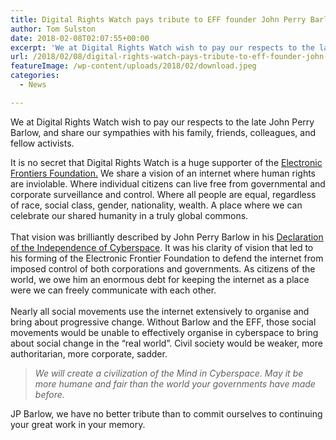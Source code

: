```yaml
---
title: Digital Rights Watch pays tribute to EFF founder John Perry Barlow
author: Tom Sulston
date: 2018-02-08T02:07:55+00:00
excerpt: 'We at Digital Rights Watch wish to pay our respects to the late John Perry Barlow, and share our sympathies with his family, friends, colleagues, and fellow activists. '
url: /2018/02/08/digital-rights-watch-pays-tribute-to-eff-founder-john-perry-barlow/
featureImage: /wp-content/uploads/2018/02/download.jpeg
categories:
  - News

---
```

<span style="font-weight: 400;">We at Digital Rights Watch wish to pay our respects to the late John Perry Barlow, and share our sympathies with his family, friends, colleagues, and fellow activists. </span><span style="font-weight: 400;"><br /> </span>

<span style="font-weight: 400;">It is no secret that Digital Rights Watch is a huge supporter of the </span>[<span style="font-weight: 400;">Electronic Frontiers Foundation.</span>][1] <span style="font-weight: 400;">We share a vision of an internet where human rights are inviolable. Where individual citizens can live free from governmental and corporate surveillance and control. Where all people are equal, regardless of race, social class, gender, nationality, wealth. A place where we can celebrate our shared humanity in a truly global commons.</span><span style="font-weight: 400;"><br /> </span><span style="font-weight: 400;"><br /> </span><span style="font-weight: 400;">That vision was brilliantly described by John Perry Barlow in his </span>[<span style="font-weight: 400;">Declaration of the Independence of Cyberspace</span>][2]<span style="font-weight: 400;">. It was his clarity of vision that led to his forming of the Electronic Frontier Foundation to defend the internet from imposed control of both corporations and governments. As citizens of the world, we owe him an enormous debt for keeping the internet as a place were we can freely communicate with each other. </span><span style="font-weight: 400;"><br /> </span><span style="font-weight: 400;"><br /> </span><span style="font-weight: 400;">Nearly all social movements use the internet extensively to organise and bring about progressive change. Without Barlow and the EFF, those social movements would be unable to effectively organise in cyberspace to bring about social change in the &#8220;real world&#8221;. Civil society would be weaker, more authoritarian, more corporate, sadder. </span>

> _<span style="font-weight: 400;">We will create a civilization of the Mind in Cyberspace. May it be more humane and fair than the world your governments have made before.</span>_

<span style="font-weight: 400;">JP Barlow, we have no better tribute than to commit ourselves to continuing your great work in your memory.</span>

 [1]: https://www.eff.org/
 [2]: https://www.eff.org/cyberspace-independence